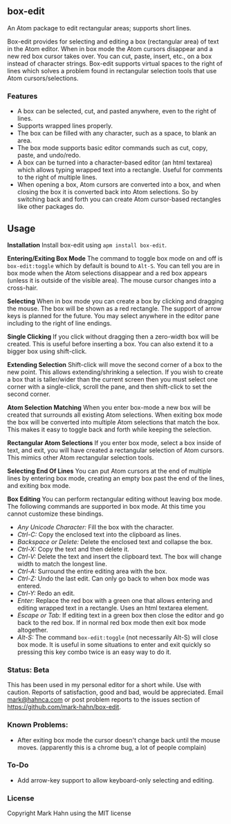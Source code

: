 
## box-edit

An Atom package to edit rectangular areas; supports short lines.

Box-edit provides for selecting and editing a box (rectangular area) of text in the Atom editor. When in box mode the Atom cursors disappear and a new red box cursor takes over.  You can cut, paste, insert, etc., on a box instead of character strings. Box-edit supports virtual spaces to the right of lines which solves a problem found in rectangular selection tools that use Atom cursors/selections.

### Features

- A box can be selected, cut, and pasted anywhere, even to the right of lines.
- Supports wrapped lines properly.
- The box can be filled with any character, such as a space, to blank an area.
- The box mode supports basic editor commands such as cut, copy, paste, and undo/redo.
- A box can be turned into a character-based editor (an html textarea) which allows typing wrapped text into a rectangle.  Useful for comments to the right of multiple lines.
- When opening a box, Atom cursors are converted into a box, and when closing the box it is converted back into Atom selections. So by switching back and forth you can create Atom cursor-based rectangles like other packages do.

## Usage

**Installation** Install box-edit using `apm install box-edit`.  

**Entering/Exiting Box Mode** The command to toggle box mode on and off is `box-edit:toggle` which by default is bound to `Alt-S`. You can tell you are in box mode when the Atom selections disappear and a red box appears (unless it is outside of the visible area).  The mouse cursor changes into a cross-hair.

**Selecting** When in box mode you can create a box by clicking and dragging the mouse. The box will be shown as a red rectangle.  The support of arrow keys is planned for the future.  You may select anywhere in the editor pane including to the right of line endings.

**Single Clicking** If you click without dragging then a zero-width box  will be created. This is useful before inserting a box.  You can also extend it to a bigger box using shift-click. 

**Extending Selection** Shift-click will move the second corner of a box to the new point. This allows extending/shrinking a selection. If you wish to create a box that is taller/wider than the current screen then you must select one corner with a single-click, scroll the pane, and then shift-click to set the second corner.

**Atom Selection Matching** When you enter box-mode a new box will be created that surrounds all existing Atom selections.  When exiting box mode the box will be converted into multiple Atom selections that match the box.  This makes it easy to toggle back and forth while keeping the selection.

**Rectangular Atom Selections**  If you enter box mode, select a box inside of text, and exit, you will have created a rectangular selection of Atom cursors. This mimics other Atom rectangular selection tools.

**Selecting End Of Lines** You can put Atom cursors at the end of multiple lines by entering box mode, creating an empty box past the end of the lines, and exiting box mode.

**Box Editing** You can perform rectangular editing without leaving box mode. The following commands are supported in box mode.  At this time you cannot customize these bindings.

-  *Any Unicode Character:* Fill the box with the character.
-  *Ctrl-C:*  Copy the enclosed text into the clipboard as lines.
-  *Backspace or Delete:*  Delete the enclosed text and collapse the box.
-  *Ctrl-X:* Copy the text and then delete it.
-  *Ctrl-V:* Delete the text and insert the clipboard text.  The box will change width to match the longest line.
-  *Ctrl-A:* Surround the entire editing area with the box.
-  *Ctrl-Z:* Undo the last edit. Can only go back to when box mode was entered.
-  *Ctrl-Y:* Redo an edit.
-  *Enter:* Replace the red box with a green one that allows entering and editing wrapped text in a rectangle.  Uses an html textarea element.
-  *Escape or Tab:* If editing text in a green box then close the editor and go back to the red box.  If in normal red box mode then exit box mode altogether.
-  *Alt-S:* The command `box-edit:toggle` (not necessarily Alt-S) will close box mode.  It is useful in some situations to enter and exit quickly so pressing this key combo twice is an easy way to do it.
                
### Status: Beta

This has been used in my personal editor for a short while.  Use with caution.  Reports of satisfaction, good and bad, would be appreciated.  Email mark@hahnca.com or post problem reports to the issues section of https://github.com/mark-hahn/box-edit.
    
### Known Problems:

- After exiting box mode the cursor doesn't change back until the mouse moves.
    (apparently this is a chrome bug, a lot of people complain)

### To-Do 
          
- Add arrow-key support to allow keyboard-only selecting and editing.
          
### License

Copyright Mark Hahn using the MIT license
